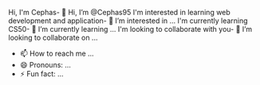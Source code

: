 Hi, I'm Cephas- 👋 Hi, I’m @Cephas95
I'm interested in learning web development and application- 👀 I’m interested in ...
I'm currently learning CS50- 🌱 I’m currently learning ...
I'm looking to collaborate with you- 💞️ I’m looking to collaborate on ...
- 📫 How to reach me ...
- 😄 Pronouns: ...
- ⚡ Fun fact: ...

<!---
Cephas95/Cephas95 is a ✨ special ✨ repository because its `README.md` (this file) appears on your GitHub profile.
You can click the Preview link to take a look at your changes.
--->
